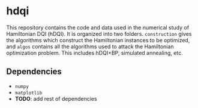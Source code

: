 # hdqi

This repository contains the code and data used in the numerical study of Hamiltonian DQI (hDQI). 
It is organized into two folders. `construction` gives the algorithms which construct the 
Hamiltonian instances to be optimized, and `algos` contains all the algorithms
used to attack the Hamiltonian optimization problem. This includes hDQI+BP, simulated annealing, etc.

## Dependencies
* `numpy`
* `matplotlib`
* **TODO**: add rest of dependencies
